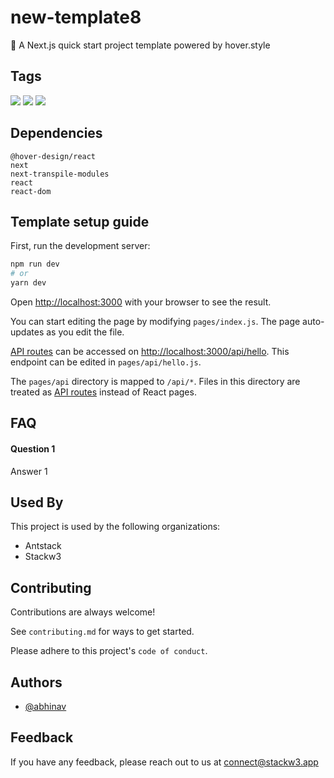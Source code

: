 # new-template8

🚀 A Next.js quick start project template powered by hover.style

## Tags

![](https://img.shields.io/badge/-react-informational)
![](https://img.shields.io/badge/-hover-informational)
![](https://img.shields.io/badge/-next.js-informational)

## Dependencies

`@hover-design/react`<br/>
`next`<br/>
`next-transpile-modules`<br/>
`react`<br/>
`react-dom`<br/>

## Template setup guide

First, run the development server:

```bash
npm run dev
# or
yarn dev
```

Open [http://localhost:3000](http://localhost:3000) with your browser to see the result.

You can start editing the page by modifying `pages/index.js`. The page auto-updates as you edit the file.

[API routes](https://nextjs.org/docs/api-routes/introduction) can be accessed on [http://localhost:3000/api/hello](http://localhost:3000/api/hello). This endpoint can be edited in `pages/api/hello.js`.

The `pages/api` directory is mapped to `/api/*`. Files in this directory are treated as [API routes](https://nextjs.org/docs/api-routes/introduction) instead of React pages.


## FAQ

#### Question 1

Answer 1


## Used By

This project is used by the following organizations:

- Antstack
- Stackw3


## Contributing

Contributions are always welcome!

See `contributing.md` for ways to get started.

Please adhere to this project's `code of conduct`.


## Authors

- [@abhinav](https://www.github.com/abhin1509)

## Feedback

If you have any feedback, please reach out to us at connect@stackw3.app
